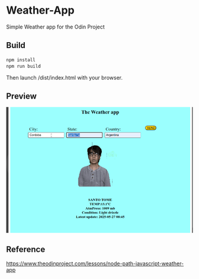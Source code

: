 # Weather-App

Simple Weather app for the Odin Project

## Build

```bash
npm install
npm run build
```

Then launch /dist/index.html with your browser.

## Preview

![VIDEO](./img/Demo.gif "Demo")

## Reference

<https://www.theodinproject.com/lessons/node-path-javascript-weather-app>
